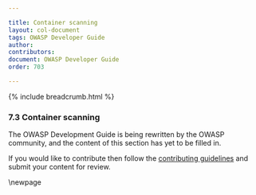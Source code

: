 ```yaml
---

title: Container scanning
layout: col-document
tags: OWASP Developer Guide
author:
contributors:
document: OWASP Developer Guide
order: 703

---
```


{% include breadcrumb.html %}

### 7.3 Container scanning

The OWASP Development Guide is being rewritten by the OWASP community,
and the content of this section has yet to be filled in.

If you would like to contribute then follow the [contributing guidelines][contribute]
and submit your content for review.

[contribute]: https://github.com/OWASP/www-project-developer-guide/blob/main/contributing.md

\newpage
